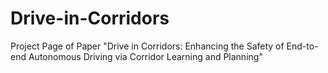 # Drive-in-Corridors
Project Page of Paper "Drive in Corridors: Enhancing the Safety of End-to-end Autonomous Driving via Corridor Learning and Planning"
